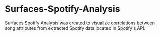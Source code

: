 # Surfaces-Spotify-Analysis
Surfaces Spotify Analysis was created to visualize correlations between song attributes from extracted  Spotify data located in Spotify's API.
